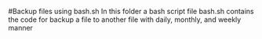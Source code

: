 #Backup files using bash.sh
In this folder a bash script file bash.sh contains the code for backup a file to another file with daily, monthly, and weekly manner
